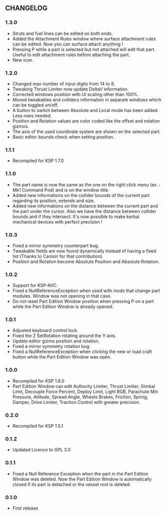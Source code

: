 ## CHANGELOG

### 1.3.0
- Struts and fuel lines can be edited on both ends.
- Added the Attachment Rules window where surface attachment rules can be edited. Now you can surface attach anything !
- Pressing P while a part is selected but not attached will edit that part. Useful to edit attachment rules before attaching the part.
- New icon.

### 1.2.0
- Changed max number of input digits from 14 to 8.
- Tweaking Thrust Limiter now update DeltaV information.
- Corrected windows position with UI scaling other than 100%.
- Moved tweakables and colliders information in separate windows which can be toggled on/off.
- A button to switch between Absolute and Local mode has been added. Less rows needed.
- Position and Rotation values are color coded like the offset and rotation gizmos.
- The axis of the used coordinate system are shown on the selected part.
- Basic editor bounds check when setting position.

### 1.1.1
- Recompiled for KSP 1.7.0

### 1.1.0
- The part name is now the same as the one on the right click menu (ex. : Mk1 Command Pod) and is on the window title.
- Added new informations on the collider bounds of the current part regarding its position, extends and size.
- Added new informations on the distance between the current part and the part under the cursor.
  Also we have the distance between collider bounds and if they intersect.
  It's now possible to make kerbal mechanical devices with perfect precision !

### 1.0.3
- Fixed a mirror symmetry counterpart bug.
- Tweakable fields are now found dynamically instead of having a fixed list (Thanks to Canisin for that contribution).
- Position and Rotation become Absolute Position and Absolute Rotation.

### 1.0.2
- Support for KSP-AVC.
- Fixed a NullReferenceException when used with mods that change part modules. Window was not opening in that case.
- Do not reset Part Edition Window position when pressing P on a part while the Part Edition Window is already opened.

### 1.0.1
- Adjusted keyboard control lock.
- Fixed the Z SetRotation rotating around the Y axis.
- Update editor gizmo position and rotation.
- Fixed a mirror symmetry rotation bug.
- Fixed a NullReferenceException when clicking the new or load craft button while the Part Edition Window was open.

### 1.0.0
- Recompiled for KSP 1.6.0
- Part Edition Window can edit Authority Limiter, Thrust Limiter, Gimbal Limit, Decouple Force Percent, Deploy Limit, Light RGB,
  Parachute Min Pressure, Altitude, Spread Angle, Wheels Brakes, Friction, Spring, Damper, Drive Limiter, Traction Control with
  greater precision.

### 0.2.0
- Recompiled for KSP 1.5.1

### 0.1.2
- Updated Licence to GPL 3.0

### 0.1.1
- Fixed a Null Reference Exception when the part in the Part Edition Window was deleted. Now the Part Edition Window is automatically closed if its part is detached or the vessel root is deleted.

### 0.1.0
- First release